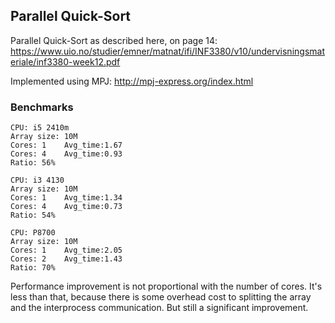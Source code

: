 ## Parallel Quick-Sort

Parallel Quick-Sort as described here, on page 14:
https://www.uio.no/studier/emner/matnat/ifi/INF3380/v10/undervisningsmateriale/inf3380-week12.pdf

Implemented using MPJ:
http://mpj-express.org/index.html

### Benchmarks

```
CPU: i5 2410m
Array size: 10M
Cores: 1 	Avg_time:1.67
Cores: 4 	Avg_time:0.93
Ratio: 56%
```

```
CPU: i3 4130
Array size: 10M
Cores: 1 	Avg_time:1.34
Cores: 4 	Avg_time:0.73
Ratio: 54%
```

```
CPU: P8700
Array size: 10M
Cores: 1 	Avg_time:2.05
Cores: 2 	Avg_time:1.43
Ratio: 70%
```

Performance improvement is not proportional with the number of cores. It's less than that, because there is some overhead cost to splitting the array and the interprocess communication. But still a significant improvement.
